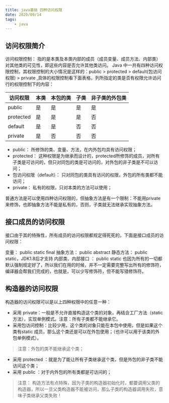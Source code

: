 ```yaml
---
title: java基础 四种访问权限
date: 2020/09/14
tags: 
    - java
---
```


## 访问权限简介
访问权限控制： 指的是本类及本类内部的成员（成员变量、成员方法、内部类）对其他类的可见性，即这些内容是否允许其他类访问。
Java 中一共有四种访问权限控制，其权限控制的大小情况是这样的：public > protected > default(包访问权限) > private ,具体的权限控制看下面表格，列所指定的类是否有权限允许访问行的权限控制下的内容：

| 访问权限 | 本类 | 本包的类 | 子类 | 非子类的外包类 |
| - | - | - | - | - |
| public | 是 | 是 | 是 | 是 |
| protected | 是 | 是 | 是 | 否 |
| default | 是 | 是 | 否 | 否 |
| private | 是 | 否 | 否 | 否 |

- public： 所修饰的类、变量、方法，在内外包均具有访问权限；
- protected： 这种权限是为继承而设计的，protected所修饰的成员，对所有子类是可访问的，但只对同包的类是可访问的，对外包的非子类是不可以访问；
- 包访问权限（default）： 只对同包的类具有访问的权限，外包的所有类都不能访问；
- private： 私有的权限，只对本类的方法可以使用；

普通方法是可以使用四种访问权限的，但抽象方法是有一个限制：不能用private 来修饰，也即抽象方法不能是私有的，否则，子类就无法继承实现抽象方法。

## 接口成员的访问权限
接口由于其的特殊性，所有成员的访问权限都规定得死死的，下面是接口成员的访问权限：

变量： public static final
抽象方法： public abstract
静态方法： public static，JDK1.8后才支持
内部类、内部接口 ： public static
也因为所有的一切都默认强制规定好了，所以我们在用的时候，并不一定需要完整写出所有的修饰符，编译器会帮我们完成的，也就是，可以少写修饰符，但不能写错修饰符。

## 构造器的访问权限
构造器的访问权限可以是以上四种权限中的任意一种：

- 采用 private：一般是不允许直接构造这个类的对象，再结合工厂方法（static方法），实现单例模式。注意：所有子类都不能继承它。
- 采用包访问控制：比较少用，这个类的对象只能在本包中使用，但是如果这个类有static 成员，那么这个类还是可以在外包使用；（也许可以用于该类的外包单例模式）。

> 注意：外包的类不能继承这个类；

- 采用 protected ：就是为了能让所有子类继承这个类，但是外包的非子类不能访问这个类；
- 采用 public ：对于内外包的所有类都是可访问的；

> 注意： 构造方法有点特殊，因为子类的构造器初始化时，都要调用父类的构造器，所以一旦父类构造器不能被访问，那么子类的构造器调用失败，意味子类继承父类失败！

